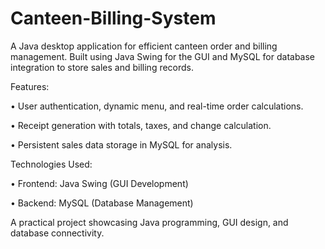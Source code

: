 # Canteen-Billing-System
A Java desktop application for efficient canteen order and billing management. Built using Java Swing for the GUI and MySQL for database integration to store sales and billing records.

Features:

• User authentication, dynamic menu, and real-time order calculations.

• Receipt generation with totals, taxes, and change calculation.

• Persistent sales data storage in MySQL for analysis.

Technologies Used:

• Frontend: Java Swing (GUI Development)

• Backend: MySQL (Database Management)

A practical project showcasing Java programming, GUI design, and database connectivity.
